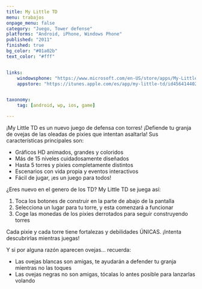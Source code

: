 ```yaml
---
title: My Little TD
menu: trabajos
onpage_menu: false
category: "Juego, Tower defense"
platforms: "Android, iPhone, Windows Phone"
published: "2011"
finished: true
bg_color: "#01a02b"
text_color: "#fff"


links:
	windowsphone: "https://www.microsoft.com/en-US/store/apps/My-Little-Tower-Defense/9NBLGGH0DVDL"
	appstore: "https://itunes.apple.com/es/app/my-little-td/id456414402?mt=8"


taxonomy:
	tag: [android, wp, ios, game]

---
```


¡My Little TD es un nuevo juego de defensa con torres! ¡Defiende tu granja de ovejas de las oleadas de pixies que intentan asaltarla! Sus características principales son:

* Gráficos HD animados, grandes y coloridos
* Más de 15 niveles cuidadosamente diseñados
* Hasta 5 torres y pixies completamente distintos
* Escenarios con vida propia y eventos interactivos
* Fácil de jugar, ¡es un juego para todos!

¿Eres nuevo en el genero de los TD? My Little TD se juega así:

1. Toca los botones de construir en la parte de abajo de la pantalla
2. Selecciona un lugar para tu torre, y esta comenzará a funcionar
3. Coge las monedas de los pixies derrotados para seguir construyendo torres

Cada pixie y cada torre tiene fortalezas y debilidades ÚNICAS. ¡Intenta descubrirlas mientras juegas!

Y si por alguna razón aparecen ovejas... recuerda:
* Las ovejas blancas son amigas, te ayudarán a defender tu granja mientras no las toques
* Las ovejas negras no son amigas, tócalas lo antes posible para lanzarlas volando